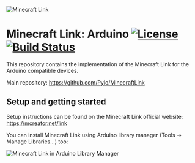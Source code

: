 ![Minecraft Link](https://www.pylo.co/static/mcreator/link/link_small.png)

# Minecraft Link: Arduino [![License](https://img.shields.io/badge/License-Apache%202.0-blue.svg)](https://github.com/Pylo/MinecraftLinkArduino/blob/master/LICENSE) [![Build Status](https://travis-ci.com/Pylo/MinecraftLinkArduino.svg?branch=master)](https://travis-ci.com/Pylo/MinecraftLinkArduino)

This repository contains the implementation of the Minecraft Link for the Arduino compatible devices.

Main repository: https://github.com/Pylo/MinecraftLink

## Setup and getting started

Setup instructions can be found on the Minecraft Link official website: https://mcreator.net/link

You can install Minecraft Link using Arduino library manager (Tools -> Manage Libraries...) too:

![Minecraft Link in Arduino Library Manager](https://www.pylo.co/static/mcreator/link/arduinolink.png)
